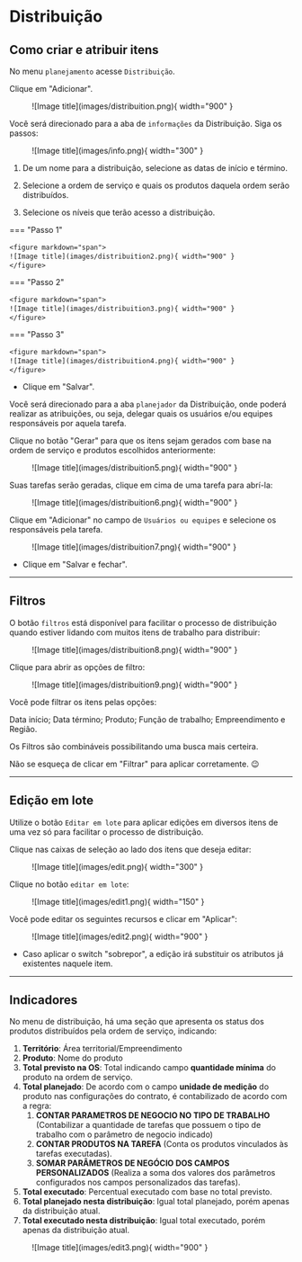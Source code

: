 # Distribuição

## Como criar e atribuir itens
 
No menu `planejamento` acesse `Distribuição`.

Clique em "Adicionar".

<figure markdown="span">
 ![Image title](images/distribuition.png){ width="900" }
</figure>

Você será direcionado para a aba de `informações` da Distribuição. Siga os passos:

<figure markdown="span">
 ![Image title](images/info.png){ width="300" }
</figure>

1. De um nome para a distribuição, selecione as datas de início e término.

2. Selecione a ordem de serviço e quais os produtos daquela ordem serão distribuídos.

3. Selecione os níveis que terão acesso a distribuição.

=== "Passo 1"

    <figure markdown="span">
    ![Image title](images/distribuition2.png){ width="900" }
    </figure>

=== "Passo 2"

    <figure markdown="span">
    ![Image title](images/distribuition3.png){ width="900" }
    </figure>

=== "Passo 3"

    <figure markdown="span">
    ![Image title](images/distribuition4.png){ width="900" }
    </figure>

* Clique em "Salvar".

Você será direcionado para a aba `planejador` da Distribuição, onde poderá realizar as atribuições, ou seja, delegar quais os usuários e/ou equipes responsáveis por aquela tarefa.

Clique no botão "Gerar" para que os itens sejam gerados com base na ordem de serviço e produtos escolhidos anteriormente:

<figure markdown="span">
![Image title](images/distribuition5.png){ width="900" }
</figure>

Suas tarefas serão geradas, clique em cima de uma tarefa para abrí-la:

<figure markdown="span">
![Image title](images/distribuition6.png){ width="900" }
</figure>

Clique em "Adicionar" no campo de `Usuários ou equipes` e selecione os responsáveis pela tarefa.

<figure markdown="span">
![Image title](images/distribuition7.png){ width="900" }
</figure>

* Clique em "Salvar e fechar".

---


## Filtros

O botão `filtros` está disponível para facilitar o processo de distribuição quando estiver lidando com muitos itens de trabalho para distribuir:

<figure markdown="span">
![Image title](images/distribuition8.png){ width="900" }
</figure>

Clique para abrir as opções de filtro:

<figure markdown="span">
![Image title](images/distribuition9.png){ width="900" }
</figure>

Você pode filtrar os itens pelas opções: 


Data início; Data término; Produto; Função de trabalho; Empreendimento e Região.


Os Filtros são combináveis possibilitando uma busca mais certeira.

Não se esqueça de clicar em "Filtrar" para aplicar corretamente. :wink:

---

## Edição em lote

Utilize o botão `Editar em lote` para aplicar edições em diversos itens de uma vez só para facilitar o processo de distribuição.

Clique nas caixas de seleção ao lado dos itens que deseja editar:

<figure markdown="span">
![Image title](images/edit.png){ width="300" }
</figure>

Clique no botão `editar em lote`: 

<figure markdown="span">
![Image title](images/edit1.png){ width="150" }
</figure>

Você pode editar os seguintes recursos e clicar em "Aplicar":

<figure markdown="span">
![Image title](images/edit2.png){ width="900" }
</figure>

* Caso aplicar o switch "sobrepor", a edição irá substituir os atributos já existentes naquele item.

---

## Indicadores 

No menu de distribuição, há uma seção que apresenta os status dos produtos distribuídos pela ordem de serviço, indicando:

1. **Território**: Área territorial/Empreendimento
2. **Produto**: Nome do produto
3. **Total previsto na OS**: Total indicando campo **quantidade mínima** do produto na ordem de serviço.
4. **Total planejado**: De acordo com o campo **unidade de medição** do produto nas configurações do contrato, é contabilizado de acordo com a regra:
    1. **CONTAR PARAMETROS DE NEGOCIO NO TIPO DE TRABALHO** (Contabilizar a quantidade de tarefas que possuem o tipo de trabalho com o parâmetro de negocio indicado)
    2. **CONTAR PRODUTOS NA TAREFA** (Conta os produtos vinculados às tarefas executadas).
    3. **SOMAR PARÂMETROS DE NEGÓCIO DOS CAMPOS PERSONALIZADOS** (Realiza a soma dos valores dos parâmetros configurados nos campos personalizados das tarefas).
5. **Total executado**: Percentual executado com base no total previsto.
6. **Total planejado nesta distribuição**: Igual total planejado, porém apenas da distribuição atual.
7. **Total executado nesta distribuição**: Igual total executado, porém apenas da distribuição atual.

<figure markdown="span">
![Image title](images/edit3.png){ width="900" }
</figure>